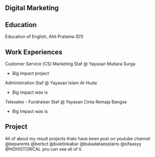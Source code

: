 ## Digital Marketing

## Education
Education of English, Ahli Pratama (D1)

## Work Experiences
Customer Service (CS) Marketing Staf @ Yayasan Mutiara Surga
- Big impact project

Administration Staf @ Yayasan Islam Al-Huda
- Big impact was is

Telesales - Fundraiser Staf @ Yayasan Cinta Remaja Bangsa
- Big Impact was is

## Project
All of about my result projects thats have been post on youtube channel @beparents @berbct @buletinkabar @bukadataexplains @sifaasyy @HDHISTORICAL you can see all of it.
